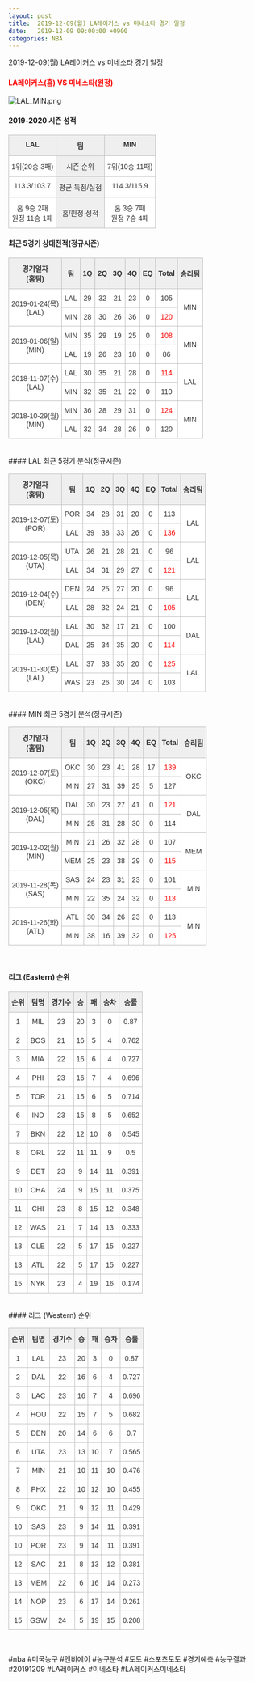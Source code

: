 ```yaml
---
layout: post
title:  2019-12-09(월) LA레이커스 vs 미네소타 경기 일정
date:   2019-12-09 09:00:00 +0900
categories: NBA
---
```


2019-12-09(월) LA레이커스 vs 미네소타 경기 일정

#### <span style="color:red"> LA레이커스(홈) VS 미네소타(원정) </span>
![LAL_MIN.png](../images/nba/match/LAL_MIN.png)

#### 2019-2020 시즌 성적

<style type="text/css">
.tg  {border-collapse:collapse;border-spacing:0;}
.tg td{font-family:Arial, sans-serif;font-size:14px;padding:10px 5px;border-style:solid;border-width:1px;overflow:hidden;word-break:normal;border-color:#c0c0c0;}
.tg th{font-family:Arial, sans-serif;font-size:14px;font-weight:normal;padding:10px 5px;border-style:solid;border-width:1px;overflow:hidden;word-break:normal;border-color:#c0c0c0;}
.tg .tg-dcpn{background-color:#ffffff;border-color:#c0c0c0;text-align:center;vertical-align:top}
.tg .tg-txr3{background-color:#ffffff;border-color:#c0c0c0;text-align:center;vertical-align:top}
.tg .tg-o8le{background-color:#efefef;border-color:#c0c0c0;text-align:center;vertical-align:top}
.tg .tg-rr9t{font-weight:bold;background-color:#efefef;border-color:#c0c0c0;text-align:center;vertical-align:top}
.tg .tg-wazi{background-color:#efefef;border-color:#c0c0c0;text-align:center;vertical-align:middle}
</style>

<table class="tg">
  <tr>
    <td class="tg-rr9t">LAL</td>
    <td class="tg-rr9t">팀</td>
    <td class="tg-rr9t">MIN</td>
  </tr>
  <tr>
    <th class="tg-dcpn">1위(20승 3패)</th>
    <th class="tg-o8le">시즌 순위</th>
    <th class="tg-dcpn">7위(10승 11패)</th>
  </tr>
  <tr>
    <td class="tg-txr3">113.3/103.7</td>
    <td class="tg-o8le">평균 득점/실점</td>
    <td class="tg-txr3">114.3/115.9</td>
  </tr>
  <tr>
    <td class="tg-dcpn">홈 9승 2패<br>원정 11승 1패</td>
    <td class="tg-wazi">홈/원정 성적</td>
    <td class="tg-dcpn">홈 3승 7패<br>원정 7승 4패</td>
  </tr>
</table>

#### 최근 5경기 상대전적(정규시즌)

<style type="text/css">
.tg  {border-collapse:collapse;border-spacing:0;border-color:#ccc;}
.tg td{font-family:Arial, sans-serif;font-size:14px;padding:10px 5px;border-style:solid;border-width:1px;overflow:hidden;word-break:normal;border-color:#ccc;color:#333;background-color:#fff;}
.tg th{font-family:Arial, sans-serif;font-size:14px;font-weight:normal;padding:10px 5px;border-style:solid;border-width:1px;overflow:hidden;word-break:normal;border-color:#ccc;color:#333;background-color:#f0f0f0;}
.tg .tg-wman{border-color:#c0c0c0;text-align:center;vertical-align:middle}
.tg .tg-d14o{font-weight:bold;background-color:#efefef;border-color:#c0c0c0;text-align:center;vertical-align:middle}
.tg .tg-vb54{background-color:#ffffff;color:#3531ff;border-color:#c0c0c0;text-align:center;vertical-align:middle}
.tg .tg-jb7t{background-color:#ffffff;color:#fe0000;border-color:#c0c0c0;text-align:center;vertical-align:middle}
.tg .tg-50j8{background-color:#ffffff;border-color:#c0c0c0;text-align:center;vertical-align:middle}
.tg .tg-dyzo{color:#fe0000;border-color:#c0c0c0;text-align:center;vertical-align:middle}
.tg .tg-1z2d{color:#3531ff;border-color:#c0c0c0;text-align:center;vertical-align:middle}
.tg .tg-fzdr{border-color:#c0c0c0;text-align:center;vertical-align:top}
.tg .tg-n24o{background-color:#ffffff;color:#3531ff;border-color:#c0c0c0;text-align:center;vertical-align:top}
.tg .tg-t31z{background-color:#efefef;border-color:#c0c0c0;text-align:center;vertical-align:middle}
.tg .tg-tjwp{background-color:#efefef;border-color:#c0c0c0;text-align:center;vertical-align:top}
</style>

<table class="tg">
  <tr>
    <th class="tg-d14o">경기일자<br>(홈팀)</th>
    <th class="tg-d14o">팀</th>
    <th class="tg-d14o">1Q</th>
    <th class="tg-d14o">2Q</th>
    <th class="tg-d14o">3Q</th>
    <th class="tg-d14o">4Q</th>
    <th class="tg-d14o">EQ</th>
    <th class="tg-d14o">Total</th>
    <th class="tg-d14o">승리팀</th>
  </tr>

<tr>
  <td class="tg-50j8" rowspan="2">2019-01-24(목)<br>(LAL)</td>
  <td class="tg-50j8">LAL</td>
  <td class="tg-50j8">29</td>
  <td class="tg-50j8">32</td>
  <td class="tg-50j8">21</td>
  <td class="tg-50j8">23</td>
  <td class="tg-50j8">0</td>
  <td class="tg-50j8">105</td>
  <td class="tg-50j8" rowspan="2">MIN</td>
</tr>
<tr>
  <td class="tg-50j8">MIN</td>
  <td class="tg-50j8">28</td>
  <td class="tg-50j8">30</td>
  <td class="tg-50j8">26</td>
  <td class="tg-50j8">36</td>
  <td class="tg-50j8">0</td>
  <td class=" tg-jb7t">120</td>
</tr>

<tr>
  <td class="tg-50j8" rowspan="2">2019-01-06(일)<br>(MIN)</td>
  <td class="tg-50j8">MIN</td>
  <td class="tg-50j8">35</td>
  <td class="tg-50j8">29</td>
  <td class="tg-50j8">19</td>
  <td class="tg-50j8">25</td>
  <td class="tg-50j8">0</td>
  <td class="tg-jb7t">108</td>
  <td class="tg-50j8" rowspan="2">MIN</td>
</tr>
<tr>
  <td class="tg-50j8">LAL</td>
  <td class="tg-50j8">19</td>
  <td class="tg-50j8">26</td>
  <td class="tg-50j8">23</td>
  <td class="tg-50j8">18</td>
  <td class="tg-50j8">0</td>
  <td class=" tg-50j8">86</td>
</tr>

<tr>
  <td class="tg-50j8" rowspan="2">2018-11-07(수)<br>(LAL)</td>
  <td class="tg-50j8">LAL</td>
  <td class="tg-50j8">30</td>
  <td class="tg-50j8">35</td>
  <td class="tg-50j8">21</td>
  <td class="tg-50j8">28</td>
  <td class="tg-50j8">0</td>
  <td class="tg-jb7t">114</td>
  <td class="tg-50j8" rowspan="2">LAL</td>
</tr>
<tr>
  <td class="tg-50j8">MIN</td>
  <td class="tg-50j8">32</td>
  <td class="tg-50j8">35</td>
  <td class="tg-50j8">21</td>
  <td class="tg-50j8">22</td>
  <td class="tg-50j8">0</td>
  <td class=" tg-50j8">110</td>
</tr>

<tr>
  <td class="tg-50j8" rowspan="2">2018-10-29(월)<br>(MIN)</td>
  <td class="tg-50j8">MIN</td>
  <td class="tg-50j8">36</td>
  <td class="tg-50j8">28</td>
  <td class="tg-50j8">29</td>
  <td class="tg-50j8">31</td>
  <td class="tg-50j8">0</td>
  <td class="tg-jb7t">124</td>
  <td class="tg-50j8" rowspan="2">MIN</td>
</tr>
<tr>
  <td class="tg-50j8">LAL</td>
  <td class="tg-50j8">32</td>
  <td class="tg-50j8">34</td>
  <td class="tg-50j8">28</td>
  <td class="tg-50j8">26</td>
  <td class="tg-50j8">0</td>
  <td class=" tg-50j8">120</td>
</tr>
</table><br>
#### LAL 최근 5경기 분석(정규시즌)

<style type="text/css">
.tg  {border-collapse:collapse;border-spacing:0;border-color:#ccc;}
.tg td{font-family:Arial, sans-serif;font-size:14px;padding:10px 5px;border-style:solid;border-width:1px;overflow:hidden;word-break:normal;border-color:#ccc;color:#333;background-color:#fff;}
.tg th{font-family:Arial, sans-serif;font-size:14px;font-weight:normal;padding:10px 5px;border-style:solid;border-width:1px;overflow:hidden;word-break:normal;border-color:#ccc;color:#333;background-color:#f0f0f0;}
.tg .tg-wman{border-color:#c0c0c0;text-align:center;vertical-align:middle}
.tg .tg-d14o{font-weight:bold;background-color:#efefef;border-color:#c0c0c0;text-align:center;vertical-align:middle}
.tg .tg-vb54{background-color:#ffffff;color:#3531ff;border-color:#c0c0c0;text-align:center;vertical-align:middle}
.tg .tg-jb7t{background-color:#ffffff;color:#fe0000;border-color:#c0c0c0;text-align:center;vertical-align:middle}
.tg .tg-50j8{background-color:#ffffff;border-color:#c0c0c0;text-align:center;vertical-align:middle}
.tg .tg-dyzo{color:#fe0000;border-color:#c0c0c0;text-align:center;vertical-align:middle}
.tg .tg-1z2d{color:#3531ff;border-color:#c0c0c0;text-align:center;vertical-align:middle}
.tg .tg-fzdr{border-color:#c0c0c0;text-align:center;vertical-align:top}
.tg .tg-n24o{background-color:#ffffff;color:#3531ff;border-color:#c0c0c0;text-align:center;vertical-align:top}
.tg .tg-t31z{background-color:#efefef;border-color:#c0c0c0;text-align:center;vertical-align:middle}
.tg .tg-tjwp{background-color:#efefef;border-color:#c0c0c0;text-align:center;vertical-align:top}
</style>

<table class="tg">
  <tr>
    <th class="tg-d14o">경기일자<br>(홈팀)</th>
    <th class="tg-d14o">팀</th>
    <th class="tg-d14o">1Q</th>
    <th class="tg-d14o">2Q</th>
    <th class="tg-d14o">3Q</th>
    <th class="tg-d14o">4Q</th>
    <th class="tg-d14o">EQ</th>
    <th class="tg-d14o">Total</th>
    <th class="tg-d14o">승리팀</th>
  </tr>

<tr>
  <td class="tg-50j8" rowspan="2">2019-12-07(토)<br>(POR)</td>
  <td class="tg-50j8">POR</td>
  <td class="tg-50j8">34</td>
  <td class="tg-50j8">28</td>
  <td class="tg-50j8">31</td>
  <td class="tg-50j8">20</td>
  <td class="tg-50j8">0</td>
  <td class="tg-50j8">113</td>
  <td class="tg-50j8" rowspan="2">LAL</td>
</tr>
<tr>
  <td class="tg-50j8">LAL</td>
  <td class="tg-50j8">39</td>
  <td class="tg-50j8">38</td>
  <td class="tg-50j8">33</td>
  <td class="tg-50j8">26</td>
  <td class="tg-50j8">0</td>
  <td class=" tg-jb7t">136</td>
</tr>

<tr>
  <td class="tg-50j8" rowspan="2">2019-12-05(목)<br>(UTA)</td>
  <td class="tg-50j8">UTA</td>
  <td class="tg-50j8">26</td>
  <td class="tg-50j8">21</td>
  <td class="tg-50j8">28</td>
  <td class="tg-50j8">21</td>
  <td class="tg-50j8">0</td>
  <td class="tg-50j8">96</td>
  <td class="tg-50j8" rowspan="2">LAL</td>
</tr>
<tr>
  <td class="tg-50j8">LAL</td>
  <td class="tg-50j8">34</td>
  <td class="tg-50j8">31</td>
  <td class="tg-50j8">29</td>
  <td class="tg-50j8">27</td>
  <td class="tg-50j8">0</td>
  <td class=" tg-jb7t">121</td>
</tr>

<tr>
  <td class="tg-50j8" rowspan="2">2019-12-04(수)<br>(DEN)</td>
  <td class="tg-50j8">DEN</td>
  <td class="tg-50j8">24</td>
  <td class="tg-50j8">25</td>
  <td class="tg-50j8">27</td>
  <td class="tg-50j8">20</td>
  <td class="tg-50j8">0</td>
  <td class="tg-50j8">96</td>
  <td class="tg-50j8" rowspan="2">LAL</td>
</tr>
<tr>
  <td class="tg-50j8">LAL</td>
  <td class="tg-50j8">28</td>
  <td class="tg-50j8">32</td>
  <td class="tg-50j8">24</td>
  <td class="tg-50j8">21</td>
  <td class="tg-50j8">0</td>
  <td class=" tg-jb7t">105</td>
</tr>

<tr>
  <td class="tg-50j8" rowspan="2">2019-12-02(월)<br>(LAL)</td>
  <td class="tg-50j8">LAL</td>
  <td class="tg-50j8">30</td>
  <td class="tg-50j8">32</td>
  <td class="tg-50j8">17</td>
  <td class="tg-50j8">21</td>
  <td class="tg-50j8">0</td>
  <td class="tg-50j8">100</td>
  <td class="tg-50j8" rowspan="2">DAL</td>
</tr>
<tr>
  <td class="tg-50j8">DAL</td>
  <td class="tg-50j8">25</td>
  <td class="tg-50j8">34</td>
  <td class="tg-50j8">35</td>
  <td class="tg-50j8">20</td>
  <td class="tg-50j8">0</td>
  <td class=" tg-jb7t">114</td>
</tr>

<tr>
  <td class="tg-50j8" rowspan="2">2019-11-30(토)<br>(LAL)</td>
  <td class="tg-50j8">LAL</td>
  <td class="tg-50j8">37</td>
  <td class="tg-50j8">33</td>
  <td class="tg-50j8">35</td>
  <td class="tg-50j8">20</td>
  <td class="tg-50j8">0</td>
  <td class="tg-jb7t">125</td>
  <td class="tg-50j8" rowspan="2">LAL</td>
</tr>
<tr>
  <td class="tg-50j8">WAS</td>
  <td class="tg-50j8">23</td>
  <td class="tg-50j8">26</td>
  <td class="tg-50j8">30</td>
  <td class="tg-50j8">24</td>
  <td class="tg-50j8">0</td>
  <td class=" tg-50j8">103</td>
</tr>
</table><br>
#### MIN 최근 5경기 분석(정규시즌)

<style type="text/css">
.tg  {border-collapse:collapse;border-spacing:0;border-color:#ccc;}
.tg td{font-family:Arial, sans-serif;font-size:14px;padding:10px 5px;border-style:solid;border-width:1px;overflow:hidden;word-break:normal;border-color:#ccc;color:#333;background-color:#fff;}
.tg th{font-family:Arial, sans-serif;font-size:14px;font-weight:normal;padding:10px 5px;border-style:solid;border-width:1px;overflow:hidden;word-break:normal;border-color:#ccc;color:#333;background-color:#f0f0f0;}
.tg .tg-wman{border-color:#c0c0c0;text-align:center;vertical-align:middle}
.tg .tg-d14o{font-weight:bold;background-color:#efefef;border-color:#c0c0c0;text-align:center;vertical-align:middle}
.tg .tg-vb54{background-color:#ffffff;color:#3531ff;border-color:#c0c0c0;text-align:center;vertical-align:middle}
.tg .tg-jb7t{background-color:#ffffff;color:#fe0000;border-color:#c0c0c0;text-align:center;vertical-align:middle}
.tg .tg-50j8{background-color:#ffffff;border-color:#c0c0c0;text-align:center;vertical-align:middle}
.tg .tg-dyzo{color:#fe0000;border-color:#c0c0c0;text-align:center;vertical-align:middle}
.tg .tg-1z2d{color:#3531ff;border-color:#c0c0c0;text-align:center;vertical-align:middle}
.tg .tg-fzdr{border-color:#c0c0c0;text-align:center;vertical-align:top}
.tg .tg-n24o{background-color:#ffffff;color:#3531ff;border-color:#c0c0c0;text-align:center;vertical-align:top}
.tg .tg-t31z{background-color:#efefef;border-color:#c0c0c0;text-align:center;vertical-align:middle}
.tg .tg-tjwp{background-color:#efefef;border-color:#c0c0c0;text-align:center;vertical-align:top}
</style>

<table class="tg">
  <tr>
    <th class="tg-d14o">경기일자<br>(홈팀)</th>
    <th class="tg-d14o">팀</th>
    <th class="tg-d14o">1Q</th>
    <th class="tg-d14o">2Q</th>
    <th class="tg-d14o">3Q</th>
    <th class="tg-d14o">4Q</th>
    <th class="tg-d14o">EQ</th>
    <th class="tg-d14o">Total</th>
    <th class="tg-d14o">승리팀</th>
  </tr>

<tr>
  <td class="tg-50j8" rowspan="2">2019-12-07(토)<br>(OKC)</td>
  <td class="tg-50j8">OKC</td>
  <td class="tg-50j8">30</td>
  <td class="tg-50j8">23</td>
  <td class="tg-50j8">41</td>
  <td class="tg-50j8">28</td>
  <td class="tg-50j8">17</td>
  <td class="tg-jb7t">139</td>
  <td class="tg-50j8" rowspan="2">OKC</td>
</tr>
<tr>
  <td class="tg-50j8">MIN</td>
  <td class="tg-50j8">27</td>
  <td class="tg-50j8">31</td>
  <td class="tg-50j8">39</td>
  <td class="tg-50j8">25</td>
  <td class="tg-50j8">5</td>
  <td class=" tg-50j8">127</td>
</tr>

<tr>
  <td class="tg-50j8" rowspan="2">2019-12-05(목)<br>(DAL)</td>
  <td class="tg-50j8">DAL</td>
  <td class="tg-50j8">30</td>
  <td class="tg-50j8">23</td>
  <td class="tg-50j8">27</td>
  <td class="tg-50j8">41</td>
  <td class="tg-50j8">0</td>
  <td class="tg-jb7t">121</td>
  <td class="tg-50j8" rowspan="2">DAL</td>
</tr>
<tr>
  <td class="tg-50j8">MIN</td>
  <td class="tg-50j8">25</td>
  <td class="tg-50j8">31</td>
  <td class="tg-50j8">28</td>
  <td class="tg-50j8">30</td>
  <td class="tg-50j8">0</td>
  <td class=" tg-50j8">114</td>
</tr>

<tr>
  <td class="tg-50j8" rowspan="2">2019-12-02(월)<br>(MIN)</td>
  <td class="tg-50j8">MIN</td>
  <td class="tg-50j8">21</td>
  <td class="tg-50j8">26</td>
  <td class="tg-50j8">32</td>
  <td class="tg-50j8">28</td>
  <td class="tg-50j8">0</td>
  <td class="tg-50j8">107</td>
  <td class="tg-50j8" rowspan="2">MEM</td>
</tr>
<tr>
  <td class="tg-50j8">MEM</td>
  <td class="tg-50j8">25</td>
  <td class="tg-50j8">23</td>
  <td class="tg-50j8">38</td>
  <td class="tg-50j8">29</td>
  <td class="tg-50j8">0</td>
  <td class=" tg-jb7t">115</td>
</tr>

<tr>
  <td class="tg-50j8" rowspan="2">2019-11-28(목)<br>(SAS)</td>
  <td class="tg-50j8">SAS</td>
  <td class="tg-50j8">24</td>
  <td class="tg-50j8">23</td>
  <td class="tg-50j8">31</td>
  <td class="tg-50j8">23</td>
  <td class="tg-50j8">0</td>
  <td class="tg-50j8">101</td>
  <td class="tg-50j8" rowspan="2">MIN</td>
</tr>
<tr>
  <td class="tg-50j8">MIN</td>
  <td class="tg-50j8">22</td>
  <td class="tg-50j8">35</td>
  <td class="tg-50j8">24</td>
  <td class="tg-50j8">32</td>
  <td class="tg-50j8">0</td>
  <td class=" tg-jb7t">113</td>
</tr>

<tr>
  <td class="tg-50j8" rowspan="2">2019-11-26(화)<br>(ATL)</td>
  <td class="tg-50j8">ATL</td>
  <td class="tg-50j8">30</td>
  <td class="tg-50j8">34</td>
  <td class="tg-50j8">26</td>
  <td class="tg-50j8">23</td>
  <td class="tg-50j8">0</td>
  <td class="tg-50j8">113</td>
  <td class="tg-50j8" rowspan="2">MIN</td>
</tr>
<tr>
  <td class="tg-50j8">MIN</td>
  <td class="tg-50j8">38</td>
  <td class="tg-50j8">16</td>
  <td class="tg-50j8">39</td>
  <td class="tg-50j8">32</td>
  <td class="tg-50j8">0</td>
  <td class=" tg-jb7t">125</td>
</tr>
</table><br>
<script src="https://ads-partners.coupang.com/g.js"></script>
<script>
    new PartnersCoupang.G({"id":48148,"width":"100%","height":120,"subId":null});
</script>        
        

#### 리그 (Eastern) 순위
    
<style type="text/css">
    .tg  {border-collapse:collapse;border-spacing:0;border-color:#ccc;}
    .tg td{font-family:Arial, sans-serif;font-size:14px;padding:10px 5px;border-style:solid;border-width:1px;overflow:hidden;word-break:normal;border-color:#ccc;color:#333;background-color:#fff;}
    .tg th{font-family:Arial, sans-serif;font-size:14px;font-weight:normal;padding:10px 5px;border-style:solid;border-width:1px;overflow:hidden;word-break:normal;border-color:#ccc;color:#333;background-color:#f0f0f0;}
    .tg .tg-jvag{background-color:#ffffff;color:#000000;border-color:#c0c0c0;text-align:center;vertical-align:middle}
    .tg .tg-wman{border-color:#c0c0c0;text-align:center;vertical-align:middle}
    .tg .tg-d14o{font-weight:bold;background-color:#efefef;border-color:#c0c0c0;text-align:center;vertical-align:middle}
    .tg .tg-qn23{color:#000000;border-color:#c0c0c0;text-align:center;vertical-align:middle}
    .tg .tg-50j8{background-color:#ffffff;border-color:#c0c0c0;text-align:center;vertical-align:middle}
    .tg .tg-fzdr{border-color:#c0c0c0;text-align:center;vertical-align:top}
    .tg .tg-hnyg{background-color:#ffffff;color:#000000;border-color:#c0c0c0;text-align:center;vertical-align:top}
</style>

<table class="tg">
  <tr>
    <th class="tg-d14o">순위</th>
    <th class="tg-d14o">팀명</th>
    <th class="tg-d14o">경기수</th>
    <th class="tg-d14o">승</th>
    <th class="tg-d14o">패</th>
    <th class="tg-d14o">승차</th>
    <th class="tg-d14o">승률</th>
  </tr>
  
<tr>
    <td class="tg-50j8">1</td>
    <td class="tg-50j8">MIL</td>
    <td class="tg-50j8">23</td>
    <td class="tg-50j8">20</td>
    <td class="tg-50j8">3</td>
    <td class="tg-50j8">0</td>
    <td class="tg-50j8">0.87</td>
</tr>

<tr>
    <td class="tg-50j8">2</td>
    <td class="tg-50j8">BOS</td>
    <td class="tg-50j8">21</td>
    <td class="tg-50j8">16</td>
    <td class="tg-50j8">5</td>
    <td class="tg-50j8">4</td>
    <td class="tg-50j8">0.762</td>
</tr>

<tr>
    <td class="tg-50j8">3</td>
    <td class="tg-50j8">MIA</td>
    <td class="tg-50j8">22</td>
    <td class="tg-50j8">16</td>
    <td class="tg-50j8">6</td>
    <td class="tg-50j8">4</td>
    <td class="tg-50j8">0.727</td>
</tr>

<tr>
    <td class="tg-50j8">4</td>
    <td class="tg-50j8">PHI</td>
    <td class="tg-50j8">23</td>
    <td class="tg-50j8">16</td>
    <td class="tg-50j8">7</td>
    <td class="tg-50j8">4</td>
    <td class="tg-50j8">0.696</td>
</tr>

<tr>
    <td class="tg-50j8">5</td>
    <td class="tg-50j8">TOR</td>
    <td class="tg-50j8">21</td>
    <td class="tg-50j8">15</td>
    <td class="tg-50j8">6</td>
    <td class="tg-50j8">5</td>
    <td class="tg-50j8">0.714</td>
</tr>

<tr>
    <td class="tg-50j8">6</td>
    <td class="tg-50j8">IND</td>
    <td class="tg-50j8">23</td>
    <td class="tg-50j8">15</td>
    <td class="tg-50j8">8</td>
    <td class="tg-50j8">5</td>
    <td class="tg-50j8">0.652</td>
</tr>

<tr>
    <td class="tg-50j8">7</td>
    <td class="tg-50j8">BKN</td>
    <td class="tg-50j8">22</td>
    <td class="tg-50j8">12</td>
    <td class="tg-50j8">10</td>
    <td class="tg-50j8">8</td>
    <td class="tg-50j8">0.545</td>
</tr>

<tr>
    <td class="tg-50j8">8</td>
    <td class="tg-50j8">ORL</td>
    <td class="tg-50j8">22</td>
    <td class="tg-50j8">11</td>
    <td class="tg-50j8">11</td>
    <td class="tg-50j8">9</td>
    <td class="tg-50j8">0.5</td>
</tr>

<tr>
    <td class="tg-50j8">9</td>
    <td class="tg-50j8">DET</td>
    <td class="tg-50j8">23</td>
    <td class="tg-50j8">9</td>
    <td class="tg-50j8">14</td>
    <td class="tg-50j8">11</td>
    <td class="tg-50j8">0.391</td>
</tr>

<tr>
    <td class="tg-50j8">10</td>
    <td class="tg-50j8">CHA</td>
    <td class="tg-50j8">24</td>
    <td class="tg-50j8">9</td>
    <td class="tg-50j8">15</td>
    <td class="tg-50j8">11</td>
    <td class="tg-50j8">0.375</td>
</tr>

<tr>
    <td class="tg-50j8">11</td>
    <td class="tg-50j8">CHI</td>
    <td class="tg-50j8">23</td>
    <td class="tg-50j8">8</td>
    <td class="tg-50j8">15</td>
    <td class="tg-50j8">12</td>
    <td class="tg-50j8">0.348</td>
</tr>

<tr>
    <td class="tg-50j8">12</td>
    <td class="tg-50j8">WAS</td>
    <td class="tg-50j8">21</td>
    <td class="tg-50j8">7</td>
    <td class="tg-50j8">14</td>
    <td class="tg-50j8">13</td>
    <td class="tg-50j8">0.333</td>
</tr>

<tr>
    <td class="tg-50j8">13</td>
    <td class="tg-50j8">CLE</td>
    <td class="tg-50j8">22</td>
    <td class="tg-50j8">5</td>
    <td class="tg-50j8">17</td>
    <td class="tg-50j8">15</td>
    <td class="tg-50j8">0.227</td>
</tr>

<tr>
    <td class="tg-50j8">13</td>
    <td class="tg-50j8">ATL</td>
    <td class="tg-50j8">22</td>
    <td class="tg-50j8">5</td>
    <td class="tg-50j8">17</td>
    <td class="tg-50j8">15</td>
    <td class="tg-50j8">0.227</td>
</tr>

<tr>
    <td class="tg-50j8">15</td>
    <td class="tg-50j8">NYK</td>
    <td class="tg-50j8">23</td>
    <td class="tg-50j8">4</td>
    <td class="tg-50j8">19</td>
    <td class="tg-50j8">16</td>
    <td class="tg-50j8">0.174</td>
</tr>
</table><br>
#### 리그 (Western) 순위
    
<style type="text/css">
    .tg  {border-collapse:collapse;border-spacing:0;border-color:#ccc;}
    .tg td{font-family:Arial, sans-serif;font-size:14px;padding:10px 5px;border-style:solid;border-width:1px;overflow:hidden;word-break:normal;border-color:#ccc;color:#333;background-color:#fff;}
    .tg th{font-family:Arial, sans-serif;font-size:14px;font-weight:normal;padding:10px 5px;border-style:solid;border-width:1px;overflow:hidden;word-break:normal;border-color:#ccc;color:#333;background-color:#f0f0f0;}
    .tg .tg-jvag{background-color:#ffffff;color:#000000;border-color:#c0c0c0;text-align:center;vertical-align:middle}
    .tg .tg-wman{border-color:#c0c0c0;text-align:center;vertical-align:middle}
    .tg .tg-d14o{font-weight:bold;background-color:#efefef;border-color:#c0c0c0;text-align:center;vertical-align:middle}
    .tg .tg-qn23{color:#000000;border-color:#c0c0c0;text-align:center;vertical-align:middle}
    .tg .tg-50j8{background-color:#ffffff;border-color:#c0c0c0;text-align:center;vertical-align:middle}
    .tg .tg-fzdr{border-color:#c0c0c0;text-align:center;vertical-align:top}
    .tg .tg-hnyg{background-color:#ffffff;color:#000000;border-color:#c0c0c0;text-align:center;vertical-align:top}
</style>

<table class="tg">
  <tr>
    <th class="tg-d14o">순위</th>
    <th class="tg-d14o">팀명</th>
    <th class="tg-d14o">경기수</th>
    <th class="tg-d14o">승</th>
    <th class="tg-d14o">패</th>
    <th class="tg-d14o">승차</th>
    <th class="tg-d14o">승률</th>
  </tr>
  
<tr>
    <td class="tg-50j8">1</td>
    <td class="tg-50j8">LAL</td>
    <td class="tg-50j8">23</td>
    <td class="tg-50j8">20</td>
    <td class="tg-50j8">3</td>
    <td class="tg-50j8">0</td>
    <td class="tg-50j8">0.87</td>
</tr>

<tr>
    <td class="tg-50j8">2</td>
    <td class="tg-50j8">DAL</td>
    <td class="tg-50j8">22</td>
    <td class="tg-50j8">16</td>
    <td class="tg-50j8">6</td>
    <td class="tg-50j8">4</td>
    <td class="tg-50j8">0.727</td>
</tr>

<tr>
    <td class="tg-50j8">3</td>
    <td class="tg-50j8">LAC</td>
    <td class="tg-50j8">23</td>
    <td class="tg-50j8">16</td>
    <td class="tg-50j8">7</td>
    <td class="tg-50j8">4</td>
    <td class="tg-50j8">0.696</td>
</tr>

<tr>
    <td class="tg-50j8">4</td>
    <td class="tg-50j8">HOU</td>
    <td class="tg-50j8">22</td>
    <td class="tg-50j8">15</td>
    <td class="tg-50j8">7</td>
    <td class="tg-50j8">5</td>
    <td class="tg-50j8">0.682</td>
</tr>

<tr>
    <td class="tg-50j8">5</td>
    <td class="tg-50j8">DEN</td>
    <td class="tg-50j8">20</td>
    <td class="tg-50j8">14</td>
    <td class="tg-50j8">6</td>
    <td class="tg-50j8">6</td>
    <td class="tg-50j8">0.7</td>
</tr>

<tr>
    <td class="tg-50j8">6</td>
    <td class="tg-50j8">UTA</td>
    <td class="tg-50j8">23</td>
    <td class="tg-50j8">13</td>
    <td class="tg-50j8">10</td>
    <td class="tg-50j8">7</td>
    <td class="tg-50j8">0.565</td>
</tr>

<tr>
    <td class="tg-50j8">7</td>
    <td class="tg-50j8">MIN</td>
    <td class="tg-50j8">21</td>
    <td class="tg-50j8">10</td>
    <td class="tg-50j8">11</td>
    <td class="tg-50j8">10</td>
    <td class="tg-50j8">0.476</td>
</tr>

<tr>
    <td class="tg-50j8">8</td>
    <td class="tg-50j8">PHX</td>
    <td class="tg-50j8">22</td>
    <td class="tg-50j8">10</td>
    <td class="tg-50j8">12</td>
    <td class="tg-50j8">10</td>
    <td class="tg-50j8">0.455</td>
</tr>

<tr>
    <td class="tg-50j8">9</td>
    <td class="tg-50j8">OKC</td>
    <td class="tg-50j8">21</td>
    <td class="tg-50j8">9</td>
    <td class="tg-50j8">12</td>
    <td class="tg-50j8">11</td>
    <td class="tg-50j8">0.429</td>
</tr>

<tr>
    <td class="tg-50j8">10</td>
    <td class="tg-50j8">SAS</td>
    <td class="tg-50j8">23</td>
    <td class="tg-50j8">9</td>
    <td class="tg-50j8">14</td>
    <td class="tg-50j8">11</td>
    <td class="tg-50j8">0.391</td>
</tr>

<tr>
    <td class="tg-50j8">10</td>
    <td class="tg-50j8">POR</td>
    <td class="tg-50j8">23</td>
    <td class="tg-50j8">9</td>
    <td class="tg-50j8">14</td>
    <td class="tg-50j8">11</td>
    <td class="tg-50j8">0.391</td>
</tr>

<tr>
    <td class="tg-50j8">12</td>
    <td class="tg-50j8">SAC</td>
    <td class="tg-50j8">21</td>
    <td class="tg-50j8">8</td>
    <td class="tg-50j8">13</td>
    <td class="tg-50j8">12</td>
    <td class="tg-50j8">0.381</td>
</tr>

<tr>
    <td class="tg-50j8">13</td>
    <td class="tg-50j8">MEM</td>
    <td class="tg-50j8">22</td>
    <td class="tg-50j8">6</td>
    <td class="tg-50j8">16</td>
    <td class="tg-50j8">14</td>
    <td class="tg-50j8">0.273</td>
</tr>

<tr>
    <td class="tg-50j8">14</td>
    <td class="tg-50j8">NOP</td>
    <td class="tg-50j8">23</td>
    <td class="tg-50j8">6</td>
    <td class="tg-50j8">17</td>
    <td class="tg-50j8">14</td>
    <td class="tg-50j8">0.261</td>
</tr>

<tr>
    <td class="tg-50j8">15</td>
    <td class="tg-50j8">GSW</td>
    <td class="tg-50j8">24</td>
    <td class="tg-50j8">5</td>
    <td class="tg-50j8">19</td>
    <td class="tg-50j8">15</td>
    <td class="tg-50j8">0.208</td>
</tr>
</table><br>
<script src="https://ads-partners.coupang.com/g.js"></script>
<script>
    new PartnersCoupang.G({"id":48181,"width":"100%","height":120,"subId":null});
</script>        
        
#nba #미국농구 #엔비에이 #농구분석 #토토 #스포츠토토 #경기예측 #농구결과 #20191209 #LA레이커스 #미네소타 #LA레이커스미네소타 